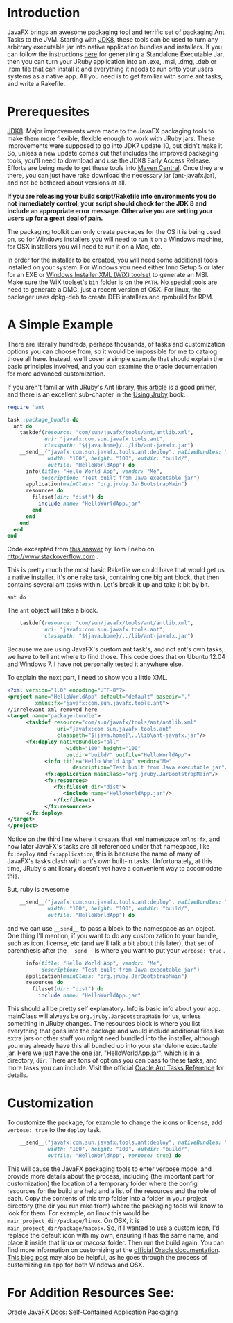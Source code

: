 # Introduction

JavaFX brings an awesome packaging tool and terrific set of packaging Ant Tasks to the JVM. Starting with [JDK8](http://jdk8.java.net/download.html), these tools can be used to turn any arbitrary executable jar into native application bundles and installers.  If you can follow the instructions [here](https://github.com/jruby/jruby/wiki/StandaloneJarsAndClasses) for generating a Standalone Executable Jar, then you can turn your JRuby application into an .exe, .msi, .dmg, .deb or .rpm file that can install it and everything it needs to run onto your users systems as a native app. All you need is to get familiar with some ant tasks, and write a Rakefile.

# Prerequesites

[JDK8](http://jdk8.java.net/download.html). Major improvements were made to the JavaFX packaging tools to make them more flexible, flexible enough to work with JRuby jars. These improvements were supposed to go into JDK7 update 10, but didn't make it. So, unless a new update comes out that includes the improved packaging tools, you'll need to download and use the JDK8 Early Access Release.  Efforts are being made to get these tools into [Maven Central](http://search.maven.org/). Once they are there, you can just have rake download the necessary jar (ant-javafx.jar), and not be bothered about versions at all.

**If you are releasing your build script/Rakefile into environments you do not immediately control, your script should check for the JDK 8 and include an appropriate error message. Otherwise you are setting your users up for a great deal of pain.**

The packaging toolkit can only create packages for the OS it is being used on, so for Windows installers you will need to run it on a Windows machine, for OSX installers you will need to run it on a Mac, etc.

In order for the installer to be created, you will need some additional tools installed on your system. For Windows you need either Inno Setup 5 or later for an EXE or [Windows Installer XML (WiX) toolset](http://wix.sourceforge.net/) to generate an MSI. Make sure the WiX toolset's `bin` folder is on the `PATH`.  No special tools are need to generate a DMG, just a recent version of OSX. For linux, the packager uses dpkg-deb to create DEB installers and rpmbuild for RPM.

# A Simple Example

There are literally hundreds, perhaps thousands, of tasks and customization options you can choose from, so it would be impossible for me to catalog those all here. Instead, we'll cover a simple example that should explain the basic principles involved, and you can examine the oracle documentation for more advanced customization.

If you aren't familiar with JRuby's Ant library, [this article](http://blog.engineyard.com/2010/rake-and-ant-together-a-pick-it-n-stick-it-approach) is a good primer, and there is an excellent sub-chapter in the [Using Jruby](http://pragprog.com/book/jruby/using-jruby) book.

```ruby
require 'ant'

task :package_bundle do
  ant do
    taskdef(resource: "com/sun/javafx/tools/ant/antlib.xml",
            uri: "javafx:com.sun.javafx.tools.ant",
            classpath: "${java.home}/../lib/ant-javafx.jar")
    __send__("javafx:com.sun.javafx.tools.ant:deploy", nativeBundles: "all",
             width: "100", height: "100", outdir: "build/",
             outfile: "HelloWorldApp") do
      info(title: "Hello World App", vendor: "Me",
           description: "Test built from Java executable jar")
      application(mainClass: "org.jruby.JarBootstrapMain")
      resources do
        fileset(dir: "dist") do
          include name: "HelloWorldApp.jar"
        end
      end
    end
  end
end
```
Code excerpted from [this answer](http://stackoverflow.com/a/14383886/1200100) by Tom Enebo on http://www.stackoverflow.com .

This is pretty much the most basic Rakefile we could have that would get us a native installer. It's one rake task, containing one big ant block, that then contains several ant tasks within. Let's break it up and take it bit by bit.

`ant do`

The `ant` object will take a block.

```ruby
    taskdef(resource: "com/sun/javafx/tools/ant/antlib.xml",
            uri: "javafx:com.sun.javafx.tools.ant",
            classpath: "${java.home}/../lib/ant-javafx.jar")
```

Because we are using JavaFX's custom ant task's, and not ant's own tasks, we have to tell ant where to find those. This code does that on Ubuntu 12.04 and Windows 7. I have not personally tested it anywhere else.

To explain the next part, I need to show you a little XML.

```xml
<?xml version="1.0" encoding="UTF-8"?>
<project name="HelloWorldApp" default="default" basedir="."
         xmlns:fx="javafx:com.sun.javafx.tools.ant">
//irrelevant xml removed here
<target name="package-bundle">
      <taskdef resource="com/sun/javafx/tools/ant/antlib.xml"
                uri="javafx:com.sun.javafx.tools.ant"
                classpath="${java.home}\..\lib\ant-javafx.jar"/>
      <fx:deploy nativeBundles="all"
                   width="100" height="100"
                   outdir="build/" outfile="HelloWorldApp">
            <info title="Hello World App" vendor="Me"
                     description="Test built from Java executable jar"/>
            <fx:application mainClass="org.jruby.JarBootstrapMain"/>
            <fx:resources>
               <fx:fileset dir="dist">
                  <include name="HelloWorldApp.jar"/>
               </fx:fileset>
            </fx:resources>
      </fx:deploy>
</target>
</project>
```
Notice on the third line where it creates that xml namespace `xmlns:fx`, and how later JavaFX's tasks are all referenced under that namespace, like `fx:deploy` and `fx:application`, this is because the name of many of JavaFX's tasks clash with ant's own built-in tasks. Unfortunately, at this time, JRuby's ant library doesn't yet have a convenient way to accomodate this.

But, ruby is awesome

```ruby
    __send__("javafx:com.sun.javafx.tools.ant:deploy", nativeBundles: "all",
             width: "100", height: "100", outdir: "build/",
             outfile: "HelloWorldApp") do
```

and we can use `__send__` to pass a block to the namespace as an object. One thing I'll mention, if you want to do any customization to your bundle, such as icon, license, etc (and we'll talk a bit about this later), that set of parenthesis after the `__send__` is where you want to put your `verbose: true` .

```ruby
      info(title: "Hello World App", vendor: "Me",
           description: "Test built from Java executable jar")
      application(mainClass: "org.jruby.JarBootstrapMain")
      resources do
        fileset(dir: "dist") do
          include name: "HelloWorldApp.jar"
```
This should all be pretty self explanatory. Info is basic info about your app. mainClass will always be `org.jruby.JarBootstrapMain` for us, unless something in JRuby changes. The resources block is where you list everything that goes into the package and would include additional files like extra jars or other stuff you might need bundled into the installer, although you may already have this all bundled up into your standalone executable jar. Here we just have the one jar, "HelloWorldApp.jar", which is in a directory, `dir`.  There are tons of options you can pass to these tasks, and more tasks you can include. Visit the official [Oracle Ant Tasks Reference](http://docs.oracle.com/javafx/2/deployment/javafx_ant_task_reference.htm) for details.

# Customization

To customize the package, for example to change the icons or license, add `verbose: true` to the `deploy` task.

```ruby
    __send__("javafx:com.sun.javafx.tools.ant:deploy", nativeBundles: "all",
             width: "100", height: "100", outdir: "build/",
             outfile: "HelloWorldApp", verbose: true) do
```

This will cause the JavaFX packaging tools to enter verbose mode, and provide more details about the process, including (the important part for customization) the location of a temporary folder where the config resources for the build are held and a list of the resources and the role of each. Copy the contents of this tmp folder into a folder in your project directory (the dir you run rake from) where the packaging tools will know to look for them. For example, on linux this would be `main_project_dir/package/linux`. On OSX, it is `main_project_dir/package/macosx`. So, if I wanted to use a custom icon, I'd replace the default icon with my own, ensuring it has the same name, and place it inside that linux or macosx folder.  Then run the build again. You can find more information on customizing at the [official Oracle documentation](http://docs.oracle.com/javafx/2/deployment/self-contained-packaging.htm#BCGICFDB).  [This blog post](http://ed4becky.net/homepage/javafx-from-the-trenches-part-1-native-packaging/4/) may also be helpful, as he goes through the process of customizing an app for both Windows and OSX.

# For Addition Resources See:

[Oracle JavaFX Docs: Self-Contained Application Packaging](http://docs.oracle.com/javafx/2/deployment/self-contained-packaging.htm)